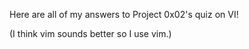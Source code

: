 Here are all of my answers to Project 0x02's quiz on VI! 

(I think vim sounds better so I use vim.)
